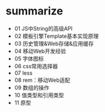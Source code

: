 # summarize

*   01 JS中String的高级API
*   02 模板引擎Template基本实现原理
*   03 历史管理&Web存储&应用缓存
*   04 移动Web开发经验
*   05 字体图标
*   06 css常用选择器
*   07 less
*   08 rem：移动Web适配
*   09 数组的操作
*   10 值类型和引用类型
*   11 原型